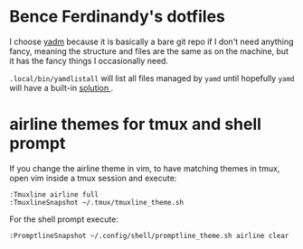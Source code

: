 # Bence Ferdinandy's dotfiles

I choose [yadm](https://github.com/TheLocehiliosan/yadm) because it is basically
a bare git repo if I don't need anything fancy, meaning the structure and files
are the same as on the machine, but it has the fancy things I occasionally need.

`.local/bin/yamdlistall` will list all files managed by `yamd` until hopefully
`yamd` will have a built-in [solution
](https://github.com/TheLocehiliosan/yadm/issues/392).

# airline themes for tmux and shell prompt

If you change the airline theme in vim, to have matching themes in tmux, open
vim inside a tmux session and execute:
```
:Tmuxline airline full
:TmuxlineSnapshot ~/.tmux/tmuxline_theme.sh
```

For the shell prompt execute:
```
:PromptlineSnapshot ~/.config/shell/promptline_theme.sh airline clear
```

